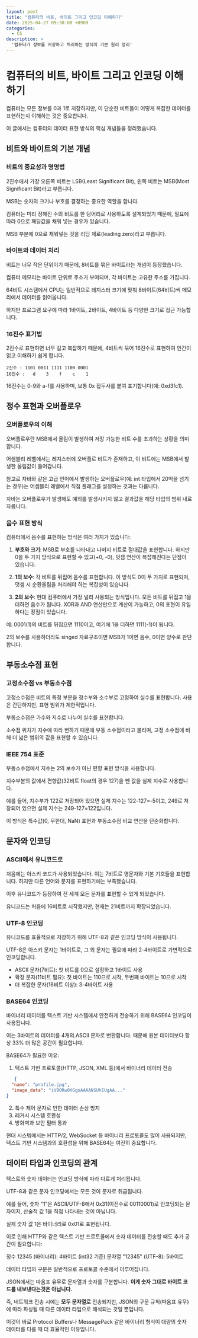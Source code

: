 ```yaml
---
layout: post
title: "컴퓨터의 비트, 바이트 그리고 인코딩 이해하기"
date: 2025-04-27 09:30:00 +0900
categories:
  - CS
description: >
  '컴퓨터가 정보를 저장하고 처리하는 방식의 기본 원리 정리'
---
```


# 컴퓨터의 비트, 바이트 그리고 인코딩 이해하기

컴퓨터는 모든 정보를 0과 1로 저장하지만, 이 단순한 비트들이 어떻게 복잡한 데이터를 표현하는지 이해하는 것은 중요합니다.

이 글에서는 컴퓨터의 데이터 표현 방식의 핵심 개념들을 정리했습니다.

## 비트와 바이트의 기본 개념

### 비트의 중요성과 명명법

2진수에서 가장 오른쪽 비트는 LSB(Least Significant Bit), 왼쪽 비트는 MSB(Most Significant Bit)라고 부릅니다.

MSB는 숫자의 크기나 부호를 결정하는 중요한 역할을 합니다.

컴퓨터는 미리 정해진 수의 비트를 한 덩어리로 사용하도록 설계되었기 때문에, 필요에 따라 0으로 패딩값을 채워 넣는 경우가 있습니다.

MSB 부분에 0으로 채워넣는 것을 리딩 제로(leading zero)라고 부릅니다.

### 바이트와 데이터 처리

비트는 너무 작은 단위이기 때문에, 8비트를 묶은 바이트라는 개념이 등장했습니다.

컴퓨터 메모리는 바이트 단위로 주소가 부여되며, 각 바이트는 고유한 주소를 가집니다.

64비트 시스템에서 CPU는 일반적으로 레지스터 크기에 맞춰 8바이트(64비트)씩 메모리에서 데이터를 읽어옵니다.

하지만 프로그램 요구에 따라 1바이트, 2바이트, 4바이트 등 다양한 크기로 접근 가능합니다.

### 16진수 표기법

2진수로 표현하면 너무 길고 복잡하기 때문에, 4비트씩 묶어 16진수로 표현하여 인간이 읽고 이해하기 쉽게 합니다.

```
2진수 : 1101 0011 1111 1100 0001
16진수 :   d    3    f    c    1
```

16진수는 0-9와 a-f를 사용하며, 보통 0x 접두사를 붙여 표기합니다(예: 0xd3fc1).

## 정수 표현과 오버플로우

### 오버플로우의 이해

오버플로우란 MSB에서 올림이 발생하여 저장 가능한 비트 수를 초과하는 상황을 의미합니다.

어셈블리 레벨에서는 레지스터에 오버플로 비트가 존재하고, 이 비트에는 MSB에서 발생한 올림값이 들어갑니다.

참고로 자바와 같은 고급 언어에서 발생하는 오버플로우(예: int 타입에서 20억을 넘기는 경우)는 어셈블리 레벨에서 직접 플래그를 설정하는 것과는 다릅니다.

자바는 오버플로우가 발생해도 예외를 발생시키지 않고 결과값을 해당 타입의 범위 내로 자릅니다.

### 음수 표현 방식

컴퓨터에서 음수를 표현하는 방식은 여러 가지가 있습니다:

1. **부호와 크기**: MSB로 부호를 나타내고 나머지 비트로 절대값을 표현합니다. 하지만 0을 두 가지 방식으로 표현할 수 있고(+0, -0), 덧셈 연산이 복잡해진다는 단점이 있습니다.

2. **1의 보수**: 각 비트를 뒤집어 음수를 표현합니다. 이 방식도 0이 두 가지로 표현되며, 덧셈 시 순환올림을 처리해야 하는 복잡성이 있습니다.

3. **2의 보수**: 현대 컴퓨터에서 가장 널리 사용되는 방식입니다. 모든 비트를 뒤집고 1을 더하면 음수가 됩니다. XOR과 AND 연산만으로 계산이 가능하고, 0의 표현이 유일하다는 장점이 있습니다.

예: 0001(1)의 비트를 뒤집으면 1110이고, 여기에 1을 더하면 1111(-1)이 됩니다.

2의 보수를 사용하더라도 singed 자료구조이면 MSB가 1이면 음수, 0이면 양수로 판단합니다.

## 부동소수점 표현

### 고정소수점 vs 부동소수점

고정소수점은 비트의 특정 부분을 정수부와 소수부로 고정하여 실수를 표현합니다. 사용은 간단하지만, 표현 범위가 제한적입니다.

부동소수점은 가수와 지수로 나누어 실수를 표현합니다.

소수점 위치가 지수에 따라 변하기 때문에 부동 소수점이라고 불리며, 고정 소수점에 비해 더 넓은 범위의 값을 표현할 수 있습니다.

### IEEE 754 표준

부동소수점에서 지수는 2의 보수가 아닌 편향 표현 방식을 사용합니다.

지수부분의 값에서 편향값(32비트 float의 경우 127)을 뺀 값을 실제 지수로 사용합니다.

예를 들어, 지수부가 122로 저장되어 있으면 실제 지수는 122-127=-5이고, 249로 저장되어 있으면 실제 지수는 249-127=122입니다.

이 방식은 특수값(0, 무한대, NaN) 표현과 부동소수점 비교 연산을 단순화합니다.

## 문자와 인코딩

### ASCII에서 유니코드로

처음에는 아스키 코드가 사용되었습니다. 이는 7비트로 영문자와 기본 기호들을 표현합니다. 하지만 다른 언어와 문자를 표현하기에는 부족했습니다.

이후 유니코드가 등장하여 전 세계 모든 문자를 표현할 수 있게 되었습니다.

유니코드는 처음에 16비트로 시작했지만, 현재는 21비트까지 확장되었습니다.

### UTF-8 인코딩

유니코드를 효율적으로 저장하기 위해 UTF-8과 같은 인코딩 방식이 사용됩니다.

UTF-8은 아스키 문자는 1바이트로, 그 외 문자는 필요에 따라 2-4바이트로 가변적으로 인코딩합니다.

- ASCII 문자(7비트): 첫 비트를 0으로 설정하고 1바이트 사용
- 확장 문자(11비트 필요): 첫 바이트는 110으로 시작, 두번째 바이트는 10으로 시작
- 더 복잡한 문자(16비트 이상): 3-4바이트 사용

### BASE64 인코딩

바이너리 데이터를 텍스트 기반 시스템에서 안전하게 전송하기 위해 BASE64 인코딩이 사용됩니다.

이는 3바이트의 데이터를 4개의.ASCII 문자로 변환합니다. 때문에 원본 데이터보다 항상 33% 더 많은 공간이 필요합니다.

BASE64가 필요한 이유:
1. 텍스트 기반 프로토콜(HTTP, JSON, XML 등)에서 바이너리 데이터 전송

```json
   {
  "name": "profile.jpg",
  "image_data": "iVBORw0KGgoAAAANSUhEUgAA..."
}
```
2. 특수 제어 문자로 인한 데이터 손상 방지
3. 레거시 시스템 호환성
4. 방화벽과 보안 필터 통과

현대 시스템에서는 HTTP/2, WebSocket 등 바이너리 프로토콜도 많이 사용되지만, 텍스트 기반 시스템과의 호환성을 위해 BASE64는 여전히 중요합니다.

## 데이터 타입과 인코딩의 관계
텍스트와 숫자 데이터는 인코딩 방식에 따라 다르게 처리됩니다. 

UTF-8과 같은 문자 인코딩에서는 모든 것이 문자로 취급됩니다.

예를 들어, 숫자 "1"은 ASCII/UTF-8에서 0x31(이진수로 00110001)로 인코딩되는 문자이지, 산술적 값 1을 직접 나타내는 것이 아닙니다. 

실제 숫자 값 1은 바이너리로 0x01로 표현됩니다.

이로 인해 HTTP와 같은 텍스트 기반 프로토콜에서 숫자 데이터를 전송할 때도 추가 공간이 필요합니다:

정수 12345 (바이너리): 4바이트 (int32 기준)
문자열 "12345" (UTF-8): 5바이트

데이터 타입의 구분은 일반적으로 프로토콜 수준에서 이루어집니다. 

JSON에서는 따옴표 유무로 문자열과 숫자를 구분합니다. **이게 숫자 그대로 바이트 코드를 내보낸다는것은 아닙니다.**

즉, 네트워크 전송 시에는 **모두 문자열로** 전송되지만, JSON의 구문 규칙(따옴표 유무)에 따라 파싱될 때 다른 데이터 타입으로 해석되는 것일 뿐입니다.

이것이 바로 Protocol Buffers나 MessagePack 같은 바이너리 형식이 대량의 숫자 데이터를 다룰 때 더 효율적인 이유입니다.

